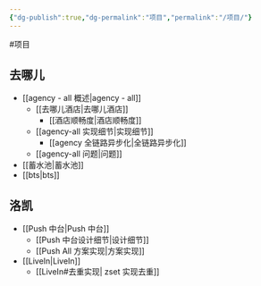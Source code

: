 ```yaml
---
{"dg-publish":true,"dg-permalink":"项目","permalink":"/项目/"}
---
```



#项目 

## 去哪儿

- [[agency - all 概述\|agency - all]]
	- [[去哪儿酒店\|去哪儿酒店]]
		- [[酒店顺畅度\|酒店顺畅度]]
	- [[agency-all 实现细节\|实现细节]]
		- [[agency 全链路异步化\|全链路异步化]]
	- [[agency-all 问题\|问题]]
- [[蓄水池\|蓄水池]]
- [[bts\|bts]]

## 洛凯

- [[Push 中台\|Push 中台]]
	- [[Push 中台设计细节\|设计细节]]
	- [[Push All 方案实现\|方案实现]]
- [[LiveIn\|LiveIn]]
	- [[LiveIn#去重实现\| zset 实现去重]]

